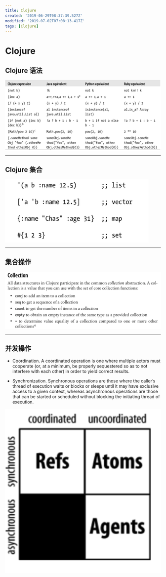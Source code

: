 ```yaml
---
title: Clojure
created: '2019-06-29T08:37:39.527Z'
modified: '2019-07-02T07:08:13.417Z'
tags: [Clojure]
---
```


# Clojure

## Clojure 语法

![clojure_call.png](../attachments/clojure_call.png)

--- 

## Clojure 集合

![clojure_collection.png](../attachments/clojure_collection.png)

---

## 集合操作

![clojure_collection1.png](../attachments/clojure_collection1.png)

---

## 并发操作

- Coordination. A coordinated operation is one where multiple actors must cooperate (or, at a minimum, be properly sequestered so as to not interfere with each other) in order to yield correct results.

- Synchronization. Synchronous operations are those where the caller’s thread of execution waits or blocks or sleeps until it may have exclusive access to a given context, whereas asynchronous operations are those that can be started or scheduled without blocking the initiating thread of execution.

![clojure_ref.png](../attachments/clojure_ref.png)

